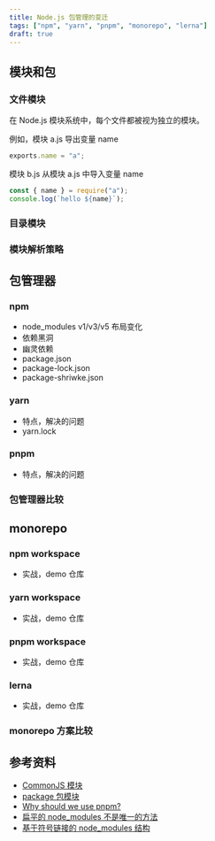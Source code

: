 ```yaml
---
title: Node.js 包管理的变迁
tags: ["npm", "yarn", "pnpm", "monorepo", "lerna"]
draft: true
---
```


## 模块和包

### 文件模块

在 Node.js 模块系统中，每个文件都被视为独立的模块。

例如，模块 a.js 导出变量 name

```js title="a.js"
exports.name = "a";
```

模块 b.js 从模块 a.js 中导入变量 name

```js title="b.js"
const { name } = require("a");
console.log(`hello ${name}`);
```

### 目录模块

### 模块解析策略

## 包管理器

### npm

- node_modules v1/v3/v5 布局变化
- 依赖黑洞
- 幽灵依赖
- package.json
- package-lock.json
- package-shriwke.json

### yarn

- 特点，解决的问题
- yarn.lock

### pnpm

- 特点，解决的问题

### 包管理器比较

## monorepo

### npm workspace

- 实战，demo 仓库

### yarn workspace

- 实战，demo 仓库

### pnpm workspace

- 实战，demo 仓库

### lerna

- 实战，demo 仓库

### monorepo 方案比较

## 参考资料

- [CommonJS 模块][nodejs-modules-commonjs]
- [package 包模块][nodejs-modules-commonjs]
- [Why should we use pnpm?][why-should-we-use-pnpm]
- [扁平的 node_modules 不是唯一的方法][flat-node-modules-is-not-the-only-way]
- [基于符号链接的 node_modules 结构][symlinked-node-modules-structure]

[why-should-we-use-pnpm]: https://www.kochan.io/nodejs/why-should-we-use-pnpm.html
[nodejs-modules-commonjs]: http://nodejs.cn/api/modules.html
[nodejs-modules-packages]: http://nodejs.cn/api/packages.html
[flat-node-modules-is-not-the-only-way]: https://pnpm.io/zh/blog/2020/05/27/flat-node-modules-is-not-the-only-way
[symlinked-node-modules-structure]: https://pnpm.io/zh/symlinked-node-modules-structure
